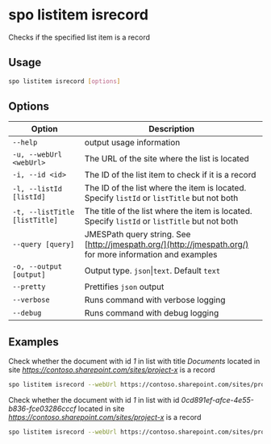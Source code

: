 # spo listitem isrecord

Checks if the specified list item is a record

## Usage

```sh
spo listitem isrecord [options]
```

## Options

Option|Description
------|-----------
`--help`|output usage information
`-u, --webUrl <webUrl>`|The URL of the site where the list is located
`-i, --id <id>`|The ID of the list item to check if it is a record
`-l, --listId [listId]`|The ID of the list where the item is located. Specify `listId` or `listTitle` but not both
`-t, --listTitle [listTitle]`|The title of the list where the item is located. Specify `listId` or `listTitle` but not both
`--query [query]`|JMESPath query string. See [http://jmespath.org/](http://jmespath.org/) for more information and examples
`-o, --output [output]`|Output type. `json`&#x7c;`text`. Default `text`
`--pretty`|Prettifies `json` output
`--verbose`|Runs command with verbose logging
`--debug`| Runs command with debug logging

## Examples

Check whether the document with id _1_ in list with title _Documents_ located in site _https://contoso.sharepoint.com/sites/project-x_ is a record

```sh
spo listitem isrecord --webUrl https://contoso.sharepoint.com/sites/project-x --listTitle 'Documents' --id 1
```

Check whether the document with id _1_ in list with id _0cd891ef-afce-4e55-b836-fce03286cccf_ located in site _https://contoso.sharepoint.com/sites/project-x_ is a record

```sh
spo listitem isrecord --webUrl https://contoso.sharepoint.com/sites/project-x --listId 0cd891ef-afce-4e55-b836-fce03286cccf --id 1
```
